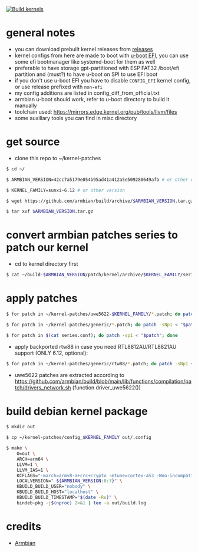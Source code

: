 [![Build kernels](https://github.com/relathyme/armbian-sunxi64-kernel-patches/actions/workflows/build.yml/badge.svg)](https://github.com/relathyme/armbian-sunxi64-kernel-patches/actions/workflows/build.yml)
# general notes
- you can download prebuilt kernel releases from [releases](https://github.com/relathyme/armbian-sunxi64-kernel-patches/releases)
- kernel configs from here are made to boot with [u-boot EFI](https://docs.u-boot.org/en/stable/develop/uefi/uefi.html), you can use some efi bootmanager like systemd-boot for them as well
- preferable to have storage gpt-partitioned with ESP FAT32 /boot/efi partition and (must?) to have u-boot on SPI to use EFI boot
- if you don't use u-boot EFI you have to disable `CONFIG_EFI` kernel config, or use release prefixed with `non-efi`
- my config additions are listed in config_diff_from_official.txt
- armbian u-boot should work, refer to u-boot directory to build it manually
- toolchain used: https://mirrors.edge.kernel.org/pub/tools/llvm/files
- some auxiliary tools you can find in misc directory

# get source
- clone this repo to ~/kernel-patches
```bash
$ cd ~/

$ ARMBIAN_VERSION=42cc7a5179e054b95ad41a412a5e509280649afb # or other commit

$ KERNEL_FAMILY=sunxi-6.12 # or other version

$ wget https://github.com/armbian/build/archive/$ARMBIAN_VERSION.tar.gz

$ tar xvf $ARMBIAN_VERSION.tar.gz 
```

# convert armbian patches series to patch our kernel
- cd to kernel directory first
```bash
$ cat ~/build-$ARMBIAN_VERSION/patch/kernel/archive/$KERNEL_FAMILY/series.conf | sed "/^[#-]/d; /^$/d; s#\t#$HOME/build-$ARMBIAN_VERSION/patch/kernel/archive/$KERNEL_FAMILY/#g" > series.conf
```

# apply patches
```bash
$ for patch in ~/kernel-patches/uwe5622-$KERNEL_FAMILY/*.patch; do patch -sNp1 < "$patch"; done

$ for patch in ~/kernel-patches/generic/*.patch; do patch -sNp1 < "$patch"; done

$ for patch in $(cat series.conf); do patch -sp1 < "$patch"; done
```
- apply backported rtw88 in case you need RTL8812AU/RTL8821AU support (ONLY 6.12, optional):
```bash
$ for patch in ~/kernel-patches/generic/rtw88/*.patch; do patch -sNp1 < "$patch"; done
```
- uwe5622 patches are extracted according to https://github.com/armbian/build/blob/main/lib/functions/compilation/patch/drivers_network.sh (function driver_uwe5622())

# build debian kernel package
```bash
$ mkdir out

$ cp ~/kernel-patches/config_$KERNEL_FAMILY out/.config

$ make \
    O=out \
    ARCH=arm64 \
    LLVM=1 \
    LLVM_IAS=1 \
    KCFLAGS="-march=armv8-a+crc+crypto -mtune=cortex-a53 -Wno-incompatible-pointer-types-discards-qualifiers -I$PWD/drivers/net/wireless/uwe5622/unisocwcn/include" \
    LOCALVERSION="-${ARMBIAN_VERSION:0:7}" \
    KBUILD_BUILD_USER="nobody" \
    KBUILD_BUILD_HOST="localhost" \
    KBUILD_BUILD_TIMESTAMP="$(date -Ru)" \
    bindeb-pkg -j$(nproc) 2>&1 | tee -a out/build.log
```

# credits
- [Armbian](https://github.com/armbian/build)
